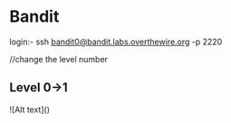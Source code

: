 # Bandit
login:- ssh bandit0@bandit.labs.overthewire.org -p 2220

//change the level number
<h2>Level 0->1</h2>
![Alt text](<pics/Screenshot 2023-12-25 104714.png>)


